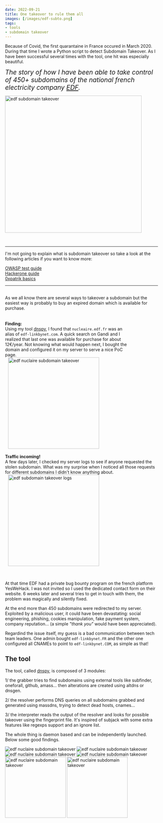 ```yaml
---
date: 2022-09-21
title: One takeover to rule them all
images: [/images/edf-subto.png]
tags:
- tools
- subdomain takeover
---
```

Because of Covid, the first quarantaine in France occured in March 2020.
During that time I wrote a Python script to detect Subdomain Takeover.
As I have been successful several times with the tool, one hit was especially beautiful.
<!--more-->

<span style="font-size:1.5em;">*The story of how I have been able to take control of 450+ subdomains of the national french electricity company [EDF](https://www.edf.fr/).*</span>

<a href="/images/edf-subto.png" target="_blank"><img src="/images/edf-subto.png" alt="edf subdomain takeover" height="450" /></a>

<br>
<hr>
I'm not going to explain what is subdomain takeover so take a look at the following articles if you want to know more:

[OWASP test guide](https://owasp.org/www-project-web-security-testing-guide/latest/4-Web_Application_Security_Testing/02-Configuration_and_Deployment_Management_Testing/10-Test_for_Subdomain_Takeover)  
[Hackerone guide](https://www.hackerone.com/application-security/guide-subdomain-takeovers)  
[0xpatrik basics](https://0xpatrik.com/subdomain-takeover-basics/)  
<hr>

<br>
As we all know there are several ways to takeover a subdomain but the easiest way is probably to buy an expired domain which is available for purchase.
<br><br><br>

<div style="float:left;width:420px">
    <b>Finding:</b><br>
    Using my tool <a href="https://github.com/gwen001/dnspy">dnspy</a>, I found that <code>nucleaire.edf.fr</code> was an alias of <code>edf-linkbynet.com</code>.  
    A quick search on Gandi and I realized that last one was available for purchase for about 12€/year.  
    Not knowing what would happen next, I bought the domain and configured it on my server to serve a nice PoC page.
</div>
<img hspace="10" src="/images/edf-subto-nucleaire.png" alt="edf nuclaire subdomain takeover" height="300" />
<div style="clear:both;"></div>

<br>
<div style="float:left;width:510px">
    <b>Traffic incoming!</b><br>
    A few days later, I checked my server logs to see if anyone requested the stolen subdomain.
    What was my surprise when I noticed all those requests for different subdomains I didn't know anything about.
</div>
<a href="/images/edf-subto-logs.png" target="_blank"><img hspace="10" src="/images/edf-subto-logs.png" alt="edf subdomain takeover logs" height="300" /></a>
<div style="clear:both;"></div>

<br><br>
At that time EDF had a private bug bounty program on the french platform YesWeHack.
I was not invited so I used the dedicated contact form on their website.
6 weeks later and several tries to get in touch with them, the problem was magically and silently fixed.

At the end more than 450 subdomains were redirected to my server.
Exploited by a malicious user, it could have been devastating: social engineering, phishing, cookies manipulation, fake payment system, company reputation...
(a simple *"thank you"* would have been appreciated).

Regardind the issue itself, my guess is a bad communication between tech team leaders.
One admin bought <code>edf-linkbynet.FR</code> and the other one configured all CNAMEs to point to <code>edf-linkbynet.COM</code>, as simple as that!


## The tool

The tool, called [dnspy](https://github.com/gwen001/dnspy), is composed of 3 modules:

1/ the grabber tries to find subdomains using external tools like subfinder, oneforall, github, amass... then alterations are created using altdns or dnsgen.

2/ the resolver performs DNS queries on all subdomains grabbed and generated using massdns, trying to detect dead hosts, cnames...

3/ the interpreter reads the output of the resolver and looks for possible takeover using the fingerprint file.
It's inspired of subjack with some extra features like regexps support and an ignore list.

The whole thing is daemon based and can be independently launched. Below some good findings.

<img src="/images/dnspy-acef.png" alt="edf nuclaire subdomain takeover" />
<img src="/images/dnspy-bred.png" alt="edf nuclaire subdomain takeover" />
<img src="/images/dnspy-ce-picardie.png" alt="edf nuclaire subdomain takeover" />
<img src="/images/dnspy-bpce.png" alt="edf nuclaire subdomain takeover" />
<img src="/images/dnspy-jeunesse-gouv.png" alt="edf nuclaire subdomain takeover" height="200" />
<img src="/images/dnspy-hillary.png" alt="edf nuclaire subdomain takeover" height="200" />
